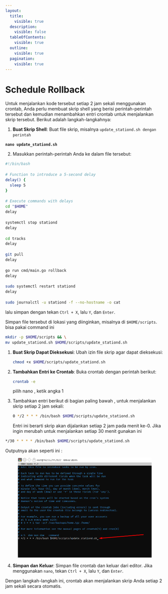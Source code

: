 ```yaml
---
layout:
  title:
    visible: true
  description:
    visible: false
  tableOfContents:
    visible: true
  outline:
    visible: true
  pagination:
    visible: true
---
```


# Schedule Rollback

Untuk menjalankan kode tersebut setiap 2 jam sekali menggunakan crontab, Anda perlu membuat skrip shell yang berisi perintah-perintah tersebut dan kemudian menambahkan entri crontab untuk menjalankan skrip tersebut. Berikut adalah langkah-langkahnya:

1. **Buat Skrip Shell**: Buat file skrip, misalnya `update_stationd.sh dengan perintah`&#x20;

<pre class="language-bash"><code class="lang-bash"><strong>nano update_stationd.sh
</strong></code></pre>

2. Masukkan perintah-perintah Anda ke dalam file tersebut:

```sh
#!/bin/bash

# Function to introduce a 5-second delay
delay() {
  sleep 5
}

# Execute commands with delays
cd "$HOME"
delay

systemctl stop stationd
delay

cd tracks
delay

git pull
delay

go run cmd/main.go rollback
delay

sudo systemctl restart stationd
delay

sudo journalctl -u stationd -f --no-hostname -o cat

```

lalu simpan dengan tekan `Ctrl + X`, lalu `Y`, dan `Enter`.

Simpan file tersebut di lokasi yang diinginkan, misalnya di `$HOME/scripts`. bisa pakai command ini &#x20;

```bash
mkdir -p $HOME/scripts && \
mv update_stationd.sh $HOME/scripts/update_stationd.sh
```

1.  **Buat Skrip Dapat Dieksekusi**: Ubah izin file skrip agar dapat dieksekusi:

    ```sh
    chmod +x $HOME/scripts/update_stationd.sh
    ```
2.  **Tambahkan Entri ke Crontab**: Buka crontab dengan perintah berikut:

    ```sh
    crontab -e
    ```

    pilih nano , ketik angka 1
3.  Tambahkan entri berikut di bagian paling bawah , untuk menjalankan skrip setiap 2 jam sekali:

    ```bash
    0 */2 * * * /bin/bash $HOME/scripts/update_stationd.sh
    ```

    Entri ini berarti skrip akan dijalankan setiap 2 jam pada menit ke-0. Jika ingin merubah untuk menjalankan setiap 30 menit gunakan ini&#x20;

```bash
*/30 * * * * /bin/bash $HOME/scripts/update_stationd.sh
```

Outputnya akan seperti ini :&#x20;

<figure><img src="../.gitbook/assets/image (17).png" alt=""><figcaption></figcaption></figure>

4. **Simpan dan Keluar**: Simpan file crontab dan keluar dari editor. Jika menggunakan `nano`, tekan `Ctrl + X`, lalu `Y`, dan `Enter`.

Dengan langkah-langkah ini, crontab akan menjalankan skrip Anda setiap 2 jam sekali secara otomatis.

